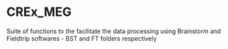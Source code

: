 # CREx_MEG
Suite of functions to the facilitate the data processing using Brainstorm and Fieldtrip softwares -
BST and FT folders respectively
